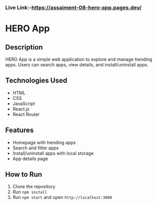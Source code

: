### Live Link:-https://assaiment-08-hero-app.pages.dev/
# HERO App

## Description
HERO App is a simple web application to explore and manage trending apps. Users can search apps, view details, and install/uninstall apps.

## Technologies Used
- HTML
- CSS
- JavaScript
- React.js
- React Router

## Features
- Homepage with trending apps
- Search and filter apps
- Install/uninstall apps with local storage
- App details page

## How to Run
1. Clone the repository
2. Run `npm install`
3. Run `npm start` and open `http://localhost:3000`
